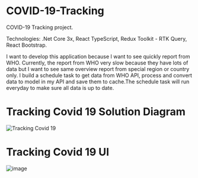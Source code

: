 
# COVID-19-Tracking
COVID-19 Tracking project. 

Technologies: .Net Core 3x, React TypeScript, Redux Toolkit - RTK Query, React Bootstrap.

I want to develop this application because I want to see quickly report from WHO. Currently, the report from WHO very slow because they have lots of data but I want to see same overview report from special region or country only. I build a schedule task to get data from WHO API, process and convert data to model in my API and save them to cache.The schedule task will run everyday to make sure all data is up to date.

# Tracking Covid 19 Solution Diagram

![Tracking Covid 19](https://user-images.githubusercontent.com/7054426/131284485-2d65b2aa-4a73-44dd-a290-173761ba9b39.jpg)
# Tracking Covid 19 UI
![image](https://user-images.githubusercontent.com/7054426/132070692-649f89b8-18c7-42b3-bfe8-f605a71ee4e2.png)






